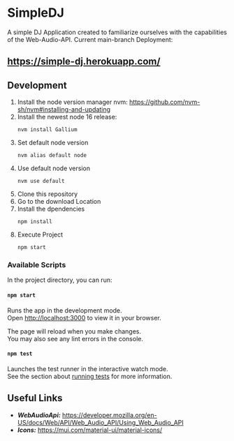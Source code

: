 # SimpleDJ
A simple DJ Application created to familiarize ourselves with the capabilities of the Web-Audio-API.
Current main-branch Deployment:

## https://simple-dj.herokuapp.com/
## Development
1. Install the node version manager nvm: https://github.com/nvm-sh/nvm#installing-and-updating
2. Install the newest node 16 release: 
    ```
    nvm install Gallium
    ```
3. Set default node version
    ```
    nvm alias default node
    ```
4. Use default node version
    ```
    nvm use default
    ```
5. Clone this repository
6. Go to the download Location
7. Install the dpendencies
   ```
   npm install
   ```
8. Execute Project
   ```
   npm start
   ```

### Available Scripts

In the project directory, you can run:

#### `npm start`

Runs the app in the development mode.\
Open [http://localhost:3000](http://localhost:3000) to view it in your browser.

The page will reload when you make changes.\
You may also see any lint errors in the console.

#### `npm test`

Launches the test runner in the interactive watch mode.\
See the section about [running tests](https://facebook.github.io/create-react-app/docs/running-tests) for more information. 

## Useful Links
- ***WebAudioApi:*** https://developer.mozilla.org/en-US/docs/Web/API/Web_Audio_API/Using_Web_Audio_API
- ***Icons:*** https://mui.com/material-ui/material-icons/